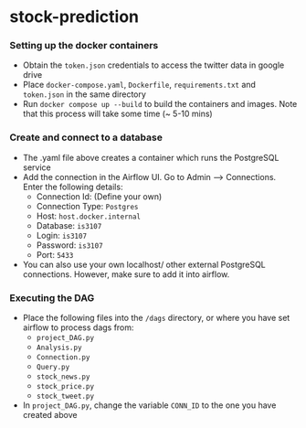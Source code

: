 # stock-prediction

### Setting up the docker containers 
- Obtain the `token.json` credentials to access the twitter data in google drive
- Place `docker-compose.yaml`, `Dockerfile`, `requirements.txt` and `token.json` in the same directory
- Run `docker compose up --build` to build the containers and images. Note that this process will take some time (~ 5-10 mins)

### Create and connect to a database
- The .yaml file above creates a container which runs the PostgreSQL service 
- Add the connection in the Airflow UI. Go to Admin --> Connections. Enter the following details:
    - Connection Id: (Define your own)
    - Connection Type: `Postgres`
    - Host: `host.docker.internal`
    - Database: `is3107`
    - Login: `is3107`
    - Password: `is3107`
    - Port: `5433`
- You can also use your own localhost/ other external PostgreSQL connections. However, make sure to add it into airflow.

### Executing the DAG
- Place the following files into the `/dags` directory, or where you have set airflow to process dags from:
    - `project_DAG.py`
    - `Analysis.py`
    - `Connection.py`
    - `Query.py`
    - `stock_news.py`
    - `stock_price.py`
    - `stock_tweet.py`
- In `project_DAG.py`, change the variable `CONN_ID` to the one you have created above